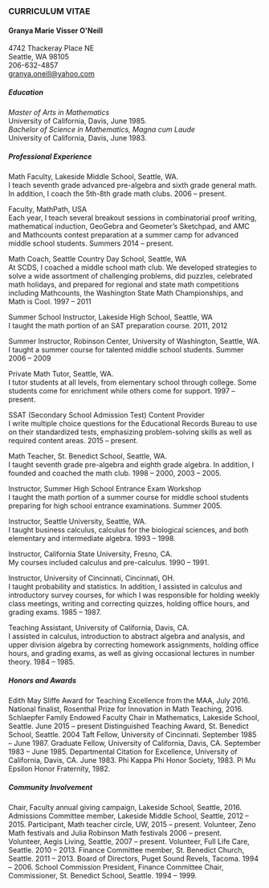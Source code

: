 ### **CURRICULUM VITAE**


#### Granya Marie Visser O'Neill  
4742 Thackeray Place NE  
Seattle, WA  98105  
206-632-4857  
granya.oneill@yahoo.com


##### Education  
_Master of Arts in Mathematics_  
	University of California, Davis, June 1985.  
_Bachelor of Science in Mathematics, Magna cum Laude_  
	University of California, Davis, June 1983.
	
##### Professional Experience

Math Faculty, Lakeside Middle School, Seattle, WA.  
I teach seventh grade advanced pre-algebra and sixth grade general math.  In addition, I coach the 5th-8th grade math clubs.  2006 – present.   

Faculty, MathPath, USA  
Each year, I teach several breakout sessions in combinatorial proof writing, mathematical induction, GeoGebra and Geometer’s Sketchpad, and AMC and Mathcounts contest preparation at a summer camp for advanced middle school students.  Summers 2014 –  present.

Math Coach, Seattle Country Day School, Seattle, WA  
At SCDS, I coached a middle school math club.  We developed strategies to solve a wide assortment of challenging problems, did puzzles, celebrated math holidays, and prepared for regional and state math competitions including Mathcounts, the Washington State Math Championships, and Math is Cool.  1997 – 2011

Summer School Instructor, Lakeside High School, Seattle, WA  
I taught the math portion of an SAT preparation course.  2011, 2012

Summer Instructor, Robinson Center, University of Washington, Seattle, WA.  
I taught a summer course for talented middle school students.  Summer 2006 – 2009

Private Math Tutor, Seattle, WA.  
I tutor students at all levels, from elementary school through college.  Some students come for enrichment while others come for support.  1997 – present.

SSAT (Secondary School Admission Test) Content Provider  
I write multiple choice questions for the Educational Records Bureau to use on their standardized tests, emphasizing problem-solving skills as well as required content areas. 2015 – present.

Math Teacher, St. Benedict School, Seattle, WA.  
I taught seventh grade pre-algebra and eighth grade algebra.  In addition, I founded and coached the math club. 1998 – 2000, 2003 – 2005. 

Instructor, Summer High School Entrance Exam Workshop  
I taught the math portion of a summer course for middle school students preparing for high school entrance examinations.  Summer 2005.

Instructor, Seattle University, Seattle, WA.  
I taught business calculus, calculus for the biological sciences, and both elementary and intermediate algebra.  1993 – 1998.

Instructor, California State University, Fresno, CA.  
My courses included calculus and pre-calculus.  1990 – 1991.

Instructor, University of Cincinnati, Cincinnati, OH.  
I taught probability and statistics.  In addition, I assisted in calculus and introductory survey courses, for which I was responsible for holding weekly class meetings, writing and correcting quizzes, holding office hours, and grading exams.  1985 – 1987.

Teaching Assistant, University of California, Davis, CA.  
I assisted in calculus, introduction to abstract algebra and analysis, and upper division algebra by correcting homework assignments, holding office hours, and grading exams, as well as giving occasional lectures in number theory.  1984 – 1985.


##### Honors and Awards

Edith May Sliffe Award for Teaching Excellence from the MAA, July 2016.
National finalist, Rosenthal Prize for Innovation in Math Teaching, 2016.  
Schlaepfer Family Endowed Faculty Chair in Mathematics, Lakeside School, Seattle.  June 2015 – present
Distinguished Teaching Award, St. Benedict School, Seattle.  2004
Taft Fellow, University of Cincinnati.  September 1985 – June 1987.
Graduate Fellow, University of California, Davis, CA.  September 1983 – June 1985.
Departmental Citation for Excellence, University of California, Davis, CA.  June 1983.
Phi Kappa Phi Honor Society, 1983.
Pi Mu Epsilon Honor Fraternity, 1982.


##### Community Involvement

Chair, Faculty annual giving campaign, Lakeside School, Seattle, 2016.
Admissions Committee member, Lakeside Middle School, Seattle, 2012 – 2015.
Participant, Math teacher circle, UW, 2015 – present.
Volunteer, Zeno Math festivals and Julia Robinson Math festivals 2006 – present.  
Volunteer, Aegis Living, Seattle, 2007 – present.
Volunteer, Full Life Care, Seattle. 2010 – 2013. 
Finance Committee member, St. Benedict Church, Seattle. 2011 – 2013.
Board of Directors, Puget Sound Revels, Tacoma.  1994 – 2006. 
School Commission President, Finance Committee Chair, Commissioner, St. Benedict School, Seattle.  1994 – 1999.  
